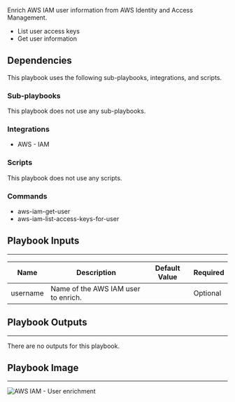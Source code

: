 Enrich AWS IAM user information from AWS Identity and Access Management.
- List user access keys
- Get user information


## Dependencies
This playbook uses the following sub-playbooks, integrations, and scripts.

### Sub-playbooks
This playbook does not use any sub-playbooks.

### Integrations
* AWS - IAM

### Scripts
This playbook does not use any scripts.

### Commands
* aws-iam-get-user
* aws-iam-list-access-keys-for-user

## Playbook Inputs
---

| **Name** | **Description** | **Default Value** | **Required** |
| --- | --- | --- | --- |
| username | Name of the AWS IAM user to enrich. |  | Optional |

## Playbook Outputs
---
There are no outputs for this playbook.

## Playbook Image
---
![AWS IAM - User enrichment](../doc_files/AWS_IAM_-_User_enrichment.png)